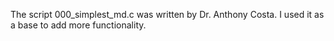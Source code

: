 The script 000_simplest_md.c was written by Dr. Anthony Costa.  I used it as a base to add more functionality.
